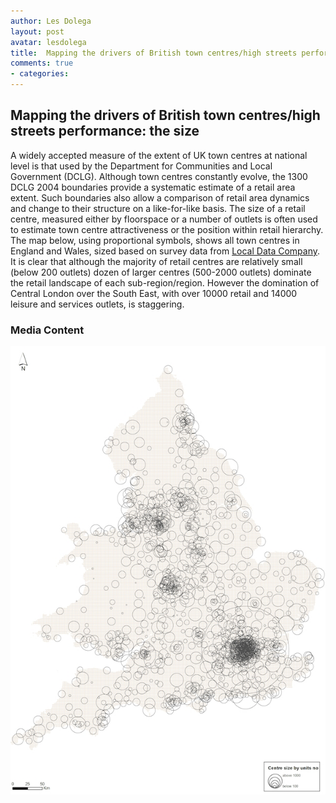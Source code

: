 ```yaml
---
author: Les Dolega
layout: post
avatar: lesdolega
title:  Mapping the drivers of British town centres/high streets performance: the size
comments: true
- categories:
---
```


## Mapping the drivers of British town centres/high streets performance: the size

A widely accepted measure of the extent of UK town centres at national level is that used by the Department for Communities and Local Government (DCLG).  Although town centres constantly evolve, the 1300 DCLG 2004 boundaries provide a systematic estimate of a retail area extent. Such boundaries also allow a  comparison of retail area dynamics and change to their structure on a like-for-like basis.  The size of a retail centre, measured either by floorspace or a number of outlets is  often used to estimate town centre attractiveness or the position within retail hierarchy. The map below, using proportional symbols, shows all town centres in England and Wales, sized based on survey data from [Local Data Company](http://www.localdatacompany.com/). It is clear that although the majority of retail centres are relatively small (below 200 outlets) dozen of larger centres (500-2000 outlets) dominate the retail landscape of each sub-region/region. However the domination of Central London over the South East, with over 10000 retail and 14000 leisure and services outlets, is staggering.

### Media Content
<img src="/public/images/EWCS.jpg"></img>


